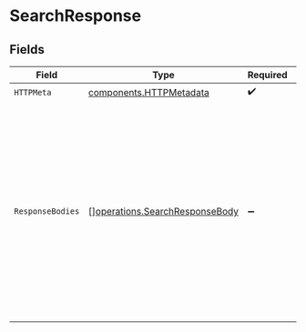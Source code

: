 # SearchResponse


## Fields

| Field                                                                                                                                                                                                                                    | Type                                                                                                                                                                                                                                     | Required                                                                                                                                                                                                                                 | Description                                                                                                                                                                                                                              | Example                                                                                                                                                                                                                                  |
| ---------------------------------------------------------------------------------------------------------------------------------------------------------------------------------------------------------------------------------------- | ---------------------------------------------------------------------------------------------------------------------------------------------------------------------------------------------------------------------------------------- | ---------------------------------------------------------------------------------------------------------------------------------------------------------------------------------------------------------------------------------------- | ---------------------------------------------------------------------------------------------------------------------------------------------------------------------------------------------------------------------------------------- | ---------------------------------------------------------------------------------------------------------------------------------------------------------------------------------------------------------------------------------------- |
| `HTTPMeta`                                                                                                                                                                                                                               | [components.HTTPMetadata](../../models/components/httpmetadata.md)                                                                                                                                                                       | :heavy_check_mark:                                                                                                                                                                                                                       | N/A                                                                                                                                                                                                                                      |                                                                                                                                                                                                                                          |
| `ResponseBodies`                                                                                                                                                                                                                         | [][operations.SearchResponseBody](../../models/operations/searchresponsebody.md)                                                                                                                                                         | :heavy_minus_sign:                                                                                                                                                                                                                       | Search results.                                                                                                                                                                                                                          | [<br/>{<br/>"id": "b3b7e6e2-8c2a-4e2a-9b1a-2e4b5c6d7f8a",<br/>"type": "invoice",<br/>"relevance": 0.92,<br/>"created_at": "2024-06-01T00:00:00.000Z",<br/>"data": {<br/>"invoiceNumber": "INV-2024-001",<br/>"customerName": "Acme Corporation",<br/>"amount": 1500.75<br/>}<br/>}<br/>] |